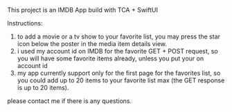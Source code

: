 This project is an IMDB App build with TCA + SwiftUI

Instructions:
1. to add a movie or a tv show to your favorite list, you may press the star icon below the poster in the media item details view.
2. i used my account id on IMDB for the favorite GET + POST request, so you will have some favorite items already, unless you put your on account id
3. my app currently support only for the first page for the favorites list, so you could add up to 20 items to your favorite list max (the GET response is up to 20 items).

please contact me if there is any questions.
